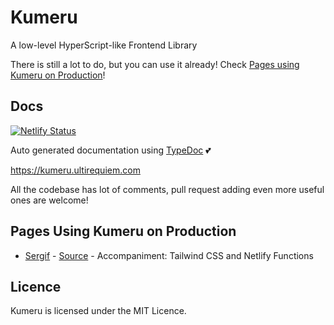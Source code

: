 # Kumeru

A low-level HyperScript-like Frontend Library

There is still a lot to do, but you can use it already! Check
[Pages using Kumeru on Production](#pages-using-kumeru-on-production)!

## Docs

[![Netlify Status](https://api.netlify.com/api/v1/badges/1690f536-142e-41ff-8520-2c34149bc7a3/deploy-status)](https://app.netlify.com/sites/kumeru/deploys)

Auto generated documentation using [TypeDoc](https://typedoc.org) 💕

https://kumeru.ultirequiem.com

All the codebase has lot of comments, pull request adding even more useful ones
are welcome!

## Pages Using Kumeru on Production

- [Sergif](https://sergif.ultirequiem.com/) -
  [Source](https://github.com/UltiRequiem/sergif) - Accompaniment: Tailwind CSS
  and Netlify Functions

## Licence

Kumeru is licensed under the MIT Licence.
